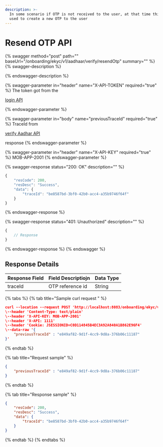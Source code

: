 ```yaml
---
description: >-
  In some scenario if OTP is not received to the user, at that time this api is
  used to create a new OTP to the user
---
```


# Resend OTP API

{% swagger method="post" path="" baseUrl="<domain>/onboarding/ekyc/v1/aadhaar/verify/resendOtp" summary="" %}
{% swagger-description %}

{% endswagger-description %}

{% swagger-parameter in="header" name="X-API-TOKEN" required="true" %}
The token got from the 

[login API](../../authentication-and-authorization/login-api.md)


{% endswagger-parameter %}

{% swagger-parameter in="body" name="previousTraceId" required="true" %}
TraceId from 

[verify Aadhar API](verify-aadhar-api.md)

 response
{% endswagger-parameter %}

{% swagger-parameter in="header" name="X-API-KEY" required="true" %}
MOB-APP-2001
{% endswagger-parameter %}

{% swagger-response status="200: OK" description="" %}
```javascript
{
    "resCode": 200,
    "resDesc": "Success",
    "data": {
        "traceId": "be8587bd-3bf0-42b0-acc4-a35b9746f64f"
    }
}
```
{% endswagger-response %}

{% swagger-response status="401: Unauthorized" description="" %}
```javascript
{
    // Response
}
```
{% endswagger-response %}
{% endswagger %}

## Response Details

| Response Field | Field Descriptiojn | Data Type |
| -------------- | ------------------ | --------- |
| traceId        | OTP reference id   | String    |

{% tabs %}
{% tab title="Sample curl request " %}
```json
curl --location --request POST 'http://localhost:8083/onboarding/ekyc/v1/aadhaar/verify/resendOtp' \
\--header 'Content-Type: text/plain'
\--header 'X-API-KEY: MOB-APP-2001'
\--header 'X-API: 1111'
\--header 'Cookie: JSESSIONID=C0D114845B4EC3A92A840A1B862E96F4'
\--data-raw '{
    "previousTraceId" : "e849af82-9d1f-4cc9-9d8a-376b06c11187"
}'
```
{% endtab %}

{% tab title="Request sample" %}
```json
{
    "previousTraceId" : "e849af82-9d1f-4cc9-9d8a-376b06c11187"
}
```
{% endtab %}

{% tab title="Response sample" %}
```json
{
    "resCode": 200,
    "resDesc": "Success",
    "data": {
        "traceId": "be8587bd-3bf0-42b0-acc4-a35b9746f64f"
    }
}
```
{% endtab %}
{% endtabs %}
